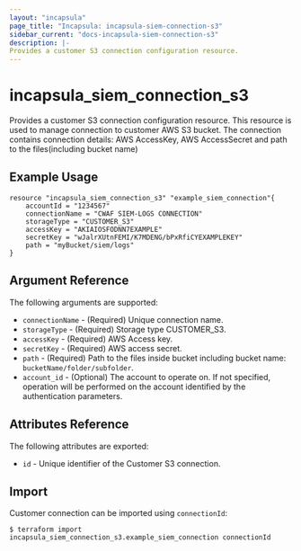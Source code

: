 ```yaml
---
layout: "incapsula"
page_title: "Incapsula: incapsula-siem-connection-s3"
sidebar_current: "docs-incapsula-siem-connection-s3"
description: |-
Provides a customer S3 connection configuration resource.
---
```


# incapsula_siem_connection_s3

Provides a customer S3 connection configuration resource.
This resource is used to manage connection to customer AWS S3 bucket.
The connection contains connection details:
AWS AccessKey, AWS AccessSecret  and path to the files(including bucket name)

## Example Usage

```hcl
resource "incapsula_siem_connection_s3" "example_siem_connection"{
	accountId = "1234567"
	connectionName = "CWAF SIEM-LOGS CONNECTION"
  	storageType = "CUSTOMER_S3"
  	accessKey = "AKIAIOSFODNN7EXAMPLE"
  	secretKey = "wJalrXUtnFEMI/K7MDENG/bPxRfiCYEXAMPLEKEY"
  	path = "myBucket/siem/logs"
}
```

## Argument Reference

The following arguments are supported:

* `connectionName` - (Required) Unique connection name.
* `storageType` - (Required) Storage type CUSTOMER_S3.
* `accessKey` - (Required) AWS Access key.
* `secretKey` - (Required) AWS access secret.
* `path` - (Required) Path to the files inside bucket including bucket name: `bucketName/folder/subfolder`.
* `account_id` - (Optional) The account to operate on. If not specified, operation will be performed on the account identified by the authentication parameters.

## Attributes Reference

The following attributes are exported:

* `id` - Unique identifier of the Customer S3 connection.

## Import

Customer connection  can be imported using `connectionId`:

```
$ terraform import incapsula_siem_connection_s3.example_siem_connection connectionId
```